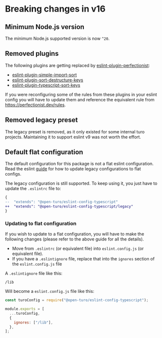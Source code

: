 # Breaking changes in v16

## Minimum Node.js version

The minimum Node.js supported version is now `^20`.

## Removed plugins

The following plugins are getting replaced by [eslint-plugin-perfectionist](https://github.com/azat-io/eslint-plugin-perfectionist):

- [eslint-plugin-simple-import-sort](https://github.com/lydell/eslint-plugin-simple-import-sort)
- [eslint-plugin-sort-destructure-keys](https://github.com/mthadley/eslint-plugin-sort-destructure-keys)
- [eslint-plugin-typescript-sort-keys](https://github.com/infctr/eslint-plugin-typescript-sort-keys/tree/master)

If you were reconfiguring some of the rules from these plugins in your eslint config you will have to update them and reference
the equivalent rule from https://perfectionist.dev/rules.

## Removed legacy preset

The legacy preset is removed, as it only existed for some internal turo projects. Maintaining it to support eslint v9
was not worth the effort.

## Default flat configuration

The default configuration for this package is not a flat eslint configuration. Read the
eslint [guide](https://eslint.org/docs/latest/use/configure/migration-guide) for how to update legacy configurations
to flat configs.

The legacy configuration is still supported. To keep using it, you just have to update the `.eslintrc` file to:

```diff
{
--  "extends": "@open-turo/eslint-config-typescript"
++  "extends": "@open-turo/eslint-config-typescript/legacy"
}
```

### Updating to flat configuration

If you wish to update to a flat configuration, you will have to make the following changes (please refer to the above guide
for all the details).

- Move from `.eslintrc` (or equivalent file) into `eslint.config.js` (or equivalent file).
- If you have a `.eslintignore` file, replace that into the `ignores` section of the `eslint.config.js` file

A `.eslintignore` file like this:

```
/lib
```

Will become a `eslint.config.js` file like this:

```js
const turoConfig = require("@open-turo/eslint-config-typescript");

module.exports = [
  ...turoConfig,
  {
    ignores: ["/lib"],
  },
];
```
